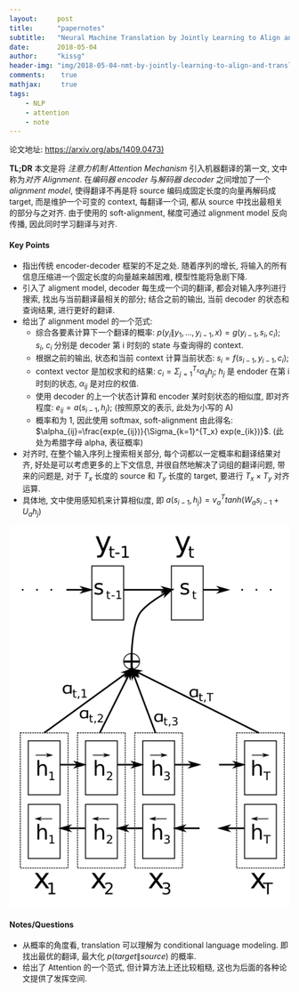 ```yaml
---
layout:	    post
title:      "papernotes"
subtitle:   "Neural Machine Translation by Jointly Learning to Align and Translate"
date:       2018-05-04
author:     "kissg"
header-img: "img/2018-05-04-nmt-by-jointly-learning-to-align-and-translate/cover.jpg"
comments:    true
mathjax:     true
tags:
    - NLP
    - attention
    - note
---
```


论文地址: [https://arxiv.org/abs/1409.0473)
](https://arxiv.org/abs/1409.0473)

**TL;DR** 本文是将 *注意力机制 Attention Mechanism* 引入机器翻译的第一文, 文中称为*对齐 Alignment*. 在*编码器 encoder* 与*解码器 decoder* 之间增加了一个 *alignment model*, 使得翻译不再是将 source 编码成固定长度的向量再解码成 target, 而是维护一个可变的 context, 每翻译一个词, 都从 source 中找出最相关的部分与之对齐. 由于使用的 soft-alignment, 梯度可通过 alignment model 反向传播, 因此同时学习翻译与对齐.


#### Key Points

* 指出传统 encoder-decoder 框架的不足之处. 随着序列的增长, 将输入的所有信息压缩进一个固定长度的向量越来越困难, 模型性能将急剧下降.
* 引入了 aligment model, decoder 每生成一个词的翻译, 都会对输入序列进行搜索, 找出与当前翻译最相关的部分; 结合之前的输出, 当前 decoder 的状态和查询结果, 进行更好的翻译.
* 给出了 alignment model 的一个范式:
    * 综合各要素计算下一个翻译的概率: $p(y_i\|y_1, \dots, y_{i-1}, x)=g(y_{i-1}, s_i, c_i)$; $s_i$, $c_i$ 分别是 decoder 第 i 时刻的 state 与查询得的 context.
    * 根据之前的输出, 状态和当前 context 计算当前状态: $s_i=f(s_{i-1}, y_{i-1}, c_i)$;
    * context vector 是加权求和的结果: $c_i=\Sigma_{j=1}^{T_x} \alpha_{ij}h_j$; $h_j$ 是 endoder 在第 i 时刻的状态, $\alpha_{ij}$ 是对应的权值.
    * 使用 decoder 的上一个状态计算和 encoder 某时刻状态的相似度, 即对齐程度: $e_{ij}=a(s_{i-1}, h_j)$; (按照原文的表示, 此处为小写的 A)
    * 概率和为 1, 因此使用 softmax, soft-alignment 由此得名: $\alpha_{ij}=\frac{exp(e_{ij})}{\Sigma_{k=1}^{T_x} exp(e_{ik})}$. (此处为希腊字母 alpha, 表征概率)
* 对齐时, 在整个输入序列上搜索相关部分, 每个词都以一定概率和翻译结果对齐, 好处是可以考虑更多的上下文信息, 并很自然地解决了词组的翻译问题, 带来的问题是, 对于 $T_x$ 长度的 source 和 $T_y$ 长度的 target, 要进行 $T_x \times T_y$ 对齐运算.
* 具体地, 文中使用感知机来计算相似度, 即 $a(s_{i-1}, h_j)=v_a^T tanh(W_a s_{i-1}+U_a h_j)$

![Alignment Illustration](/img/2018-05-04-nmt-by-jointly-learning-to-align-and-translate/origin_nmt_alignment.png)

#### Notes/Questions

* 从概率的角度看, translation 可以理解为 conditional language modeling. 即找出最优的翻译, 最大化 $p(target\|source)$ 的概率.
* 给出了 Attention 的一个范式, 但计算方法上还比较粗糙, 这也为后面的各种论文提供了发挥空间.
